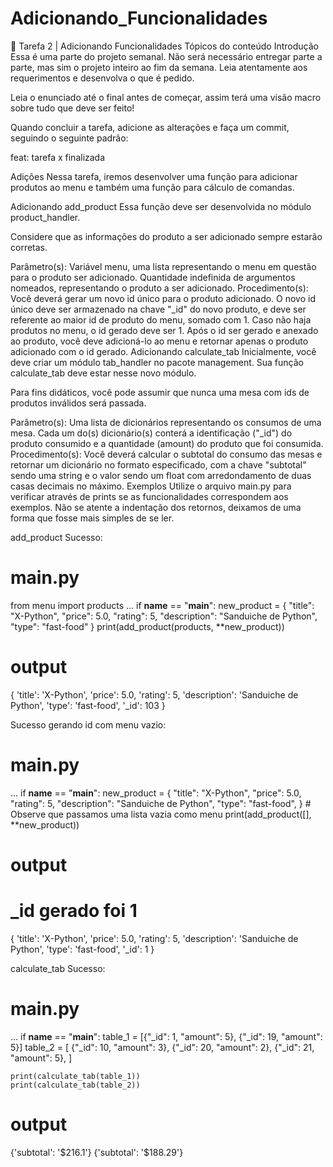 # Adicionando_Funcionalidades

🧩 Tarefa 2 | Adicionando Funcionalidades
Tópicos do conteúdo
Introdução
Essa é uma parte do projeto semanal. Não será necessário entregar parte a parte, mas sim o projeto inteiro ao fim da semana. Leia atentamente aos requerimentos e desenvolva o que é pedido.

Leia o enunciado até o final antes de começar, assim terá uma visão macro sobre tudo que deve ser feito!

Quando concluir a tarefa, adicione as alterações e faça um commit, seguindo o seguinte padrão:

feat: tarefa x finalizada

Adições
Nessa tarefa, iremos desenvolver uma função para adicionar produtos ao menu e também uma função para cálculo de comandas.

Adicionando add_product
Essa função deve ser desenvolvida no módulo product_handler.

Considere que as informações do produto a ser adicionado sempre estarão corretas.

Parâmetro(s):
Variável menu, uma lista representando o menu em questão para o produto ser adicionado.
Quantidade indefinida de argumentos nomeados, representando o produto a ser adicionado.
Procedimento(s):
Você deverá gerar um novo id único para o produto adicionado. O novo id único deve ser armazenado na chave "_id" do novo produto, e deve ser referente ao maior id de produto do menu, somado com 1. Caso não haja produtos no menu, o id gerado deve ser 1.
Após o id ser gerado e anexado ao produto, você deve adicioná-lo ao menu e retornar apenas o produto adicionado com o id gerado.
Adicionando calculate_tab
Inicialmente, você deve criar um módulo tab_handler no pacote management. Sua função calculate_tab deve estar nesse novo módulo.

Para fins didáticos, você pode assumir que nunca uma mesa com ids de produtos inválidos será passada.

Parâmetro(s):
Uma lista de dicionários representando os consumos de uma mesa. Cada um do(s) dicionário(s) conterá a identificação ("_id") do produto consumido e a quantidade (amount) do produto que foi consumida.
Procedimento(s):
Você deverá calcular o subtotal do consumo das mesas e retornar um dicionário no formato especificado, com a chave "subtotal" sendo uma string e o valor sendo um float com arredondamento de duas casas decimais no máximo.
Exemplos
Utilize o arquivo main.py para verificar através de prints se as funcionalidades correspondem aos exemplos. Não se atente a indentação dos retornos, deixamos de uma forma que fosse mais simples de se ler.

add_product
Sucesso:

# main.py
from menu import products
...
if __name__ == "__main__":
    new_product = {
        "title": "X-Python",
        "price": 5.0,
        "rating": 5,
        "description": "Sanduiche de Python",
        "type": "fast-food"
    }
    print(add_product(products, **new_product))

# output
{
  'title': 'X-Python',
  'price': 5.0,
  'rating': 5,
  'description': 'Sanduiche de Python',
  'type': 'fast-food',
  '_id': 103
}

Sucesso gerando id com menu vazio:

# main.py
...
if __name__ == "__main__":
    new_product = {
        "title": "X-Python",
        "price": 5.0,
        "rating": 5,
        "description": "Sanduiche de Python",
        "type": "fast-food",
    }
    # Observe que passamos uma lista vazia como menu
    print(add_product([], **new_product))

# output
# _id gerado foi 1
{
  'title': 'X-Python',
  'price': 5.0,
  'rating': 5,
  'description': 'Sanduiche de Python',
  'type': 'fast-food',
  '_id': 1
}

calculate_tab
Sucesso:

# main.py
...
if __name__ == "__main__":
    table_1 = [{"_id": 1, "amount": 5}, {"_id": 19, "amount": 5}]
    table_2 = [
        {"_id": 10, "amount": 3},
        {"_id": 20, "amount": 2},
        {"_id": 21, "amount": 5},
    ]

    print(calculate_tab(table_1))
    print(calculate_tab(table_2))

# output
{'subtotal': '$216.1'}
{'subtotal': '$188.29'}
